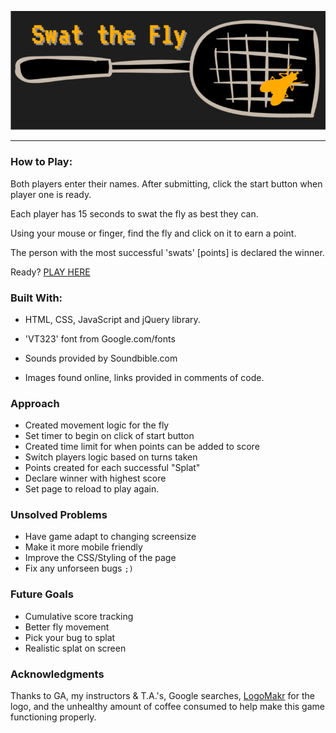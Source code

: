 ![swat-the-fly-logo](images/swat-the-fly-logo.png)

<hr>

### How to Play:

Both players enter their names. After submitting, click the start button when player one is ready.

Each player has 15 seconds to swat the fly as best they can. 

Using your mouse or finger, find the fly and click on it to earn a point.

The person with the most successful 'swats' [points] is declared the winner.

Ready? [PLAY HERE](https://kcmckenna.github.io/swat-the-fly/?)

### Built With:

- HTML, CSS, JavaScript and jQuery library.

- 'VT323' font from Google.com/fonts

- Sounds provided by Soundbible.com

- Images found online, links provided in comments of code.

### Approach

- Created movement logic for the fly
- Set timer to begin on click of start button
- Created time limit for when points can be added to score
- Switch players logic based on turns taken
- Points created for each successful "Splat"
- Declare winner with highest score
- Set page to reload to play again.

### Unsolved Problems

- Have game adapt to changing screensize
- Make it more mobile friendly
- Improve the CSS/Styling of the page
- Fix any unforseen bugs `;)`

### Future Goals

- Cumulative score tracking
- Better fly movement
- Pick your bug to splat
- Realistic splat on screen

### Acknowledgments

Thanks to GA, my instructors & T.A.'s, Google searches, [LogoMakr](https://logomakr.com/) for the logo, and the unhealthy amount of coffee consumed to help make this game functioning properly.

